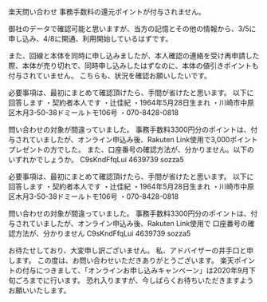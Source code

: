 楽天問い合わせ
事務手数料の還元ポイントが付与されません。

御社のデータで確認可能と思いますが、当方の記憶とその他の情報から、3/5に申し込み、4/8に開通、利用開始しているはずです。

また、回線と本体を同時に申し込みましたが、本人確認の連絡を受け再申請した際、本体が売り切れで、同時申し込みしたはずなのに、本体の値引きポイントも付与されていません。 こちらも、状況を確認お願いしたいです。

必要事項は、最初にまとめて確認頂けたら、手間が省けたと思います。
以下に回答します
・契約者本人です
・辻佳紀
・1964年5月28日生まれ
・川崎市中原区木月3-50-38ドミールトモ106号
・070-8428-0818

問い合わせの対象が間違っていました。
事務手数料3300円分のポイントは、付与されていましたが、オンライン申込み後、Rakuten Link使用で3,000ポイントプレゼントの方でした。
また、口座番号の確認方法が、分かりません。以下のいずれかでしょうか。
C9sKndFfqLui
4639739
sozza5

必要事項は、最初にまとめて確認頂けたら、手間が省けたと思います。
以下に回答します
・契約者本人です
・辻佳紀
・1964年5月28日生まれ
・川崎市中原区木月3-50-38ドミールトモ106号
・070-8428-0818

問い合わせの対象が間違っていました。
事務手数料3300円分のポイントは、付与されていましたが、オンライン申込み後、Rakuten Link使用で
口座番号の確認方法が、分かりません
C9sKndFfqLui
4639739
sozza5

お待たせしており、大変申し訳ございません。
私、アドバイザーの井手口と申します。
この度は、お問い合わせいただきありがとうございます。
楽天ポイントの付与につきまして、「オンラインお申し込みキャンペーン」は2020年9月下旬ごろまでに行います。
恐れ入りますが、今しばらくお待ちいただきますようお願いいたします。
